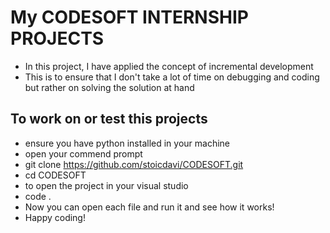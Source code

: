 # My CODESOFT INTERNSHIP PROJECTS
- In this project, I have applied the concept of incremental development
- This is to ensure that I don't take a lot of time on debugging and coding but rather on solving the solution at hand
## To work on or test this projects
- ensure you have python installed in your machine
- open your commend prompt
- git clone https://github.com/stoicdavi/CODESOFT.git
- cd CODESOFT
- to open the project in your visual studio
- code .
- Now you can open each file and run it and see how it works!
- Happy coding!


